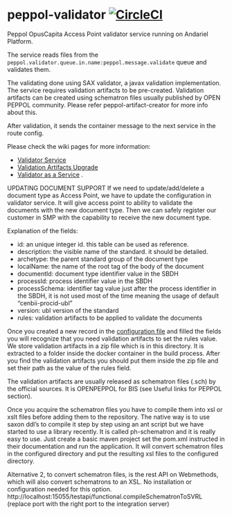 # peppol-validator [![CircleCI](https://circleci.com/gh/OpusCapita/peppol-validator.svg?style=svg)](https://circleci.com/gh/OpusCapita/peppol-validator)

Peppol OpusCapita Access Point validator service running on Andariel Platform.

The service reads files from the `peppol.validator.queue.in.name:peppol.message.validate` queue and validates them. 

The validating done using SAX validator, a javax validation implementation. The service requires validation artifacts to be pre-created. Validation artifacts can be created using schematron files usually published by OPEN PEPPOL community. Please refer peppol-artifact-creator for more info about this.

After validation, it sends the container message to the next service in the route config.

Please check the wiki pages for more information:
* [Validator Service](https://opuscapita.atlassian.net/wiki/spaces/IIPEP/pages/107806873/New+Peppol+solution+modules+description#NewPeppolsolutionmodulesdescription-validator)
* [Validation Artifacts Upgrade](https://opuscapita.atlassian.net/wiki/spaces/IIPEP/pages/107806896/Upgrade+of+validation+artifacts)
* [Validator as a Service](https://opuscapita.atlassian.net/wiki/spaces/IIPEP/pages/107806913/Validator+as+a+Service)
.



UPDATING DOCUMENT SUPPORT
If we need to update/add/delete a document type as Access Point, we have to update the configuration in validator service. It will give access point to ability to validate the documents with the new document type. Then we can safely register our customer in SMP with the capability to receive the new document type. 

Explanation of the fields:

* id: an unique integer id. this table can be used as reference.
* description: the visible name of the standard. it should be detailed.
* archetype: the parent standard group of the document type
* localName: the name of the root tag of the body of the document
* documentId: document type identifier value in the SBDH
* processId: process identifier value in the SBDH
* processSchema: identifier tag value just after the process identifier in the SBDH, it is not used most of the time meaning the usage of default “cenbii-procid-ubl”
* version: ubl version of the standard
* rules: validation artifacts to be applied to validate the documents

Once you created a new record in the [configuration file](https://github.com/OpusCapita/peppol-validator/blob/master/src/main/resources/application-validating.yml) and filled the fields you will recognize that you need validation artifacts to set the rules value. We store validation artifacts in a zip file which is in this directory. It is extracted to a folder inside the docker container in the build process. After you find the validation artifacts you should put them inside the zip file and set their path as the value of the rules field.

The validation artifacts are usually released as schematron files (.sch) by the official sources. It is OPENPEPPOL for BIS (see Useful links for PEPPOL section).

Once you acquire the schematron files you have to compile them into xsl or xslt files before adding them to the repository. The native way is to use saxon ddl’s to compile it step by step using an ant script but we have started to use a library recently. It is called ph-schematron and it is really easy to use. Just create a basic maven project set the pom.xml instructed in their documentation and run the application. It will convert schematron files in the configured directory and put the resulting xsl files to the configured directory. 

Alternative 2, to convert schematron files, is the rest API on Webmethods, which will also convert schematrons to an XSL.  No installation or configuration needed for this option. http://localhost:15055/testapi/functional.compileSchematronToSVRL  (replace port with the right port to the integration server)
